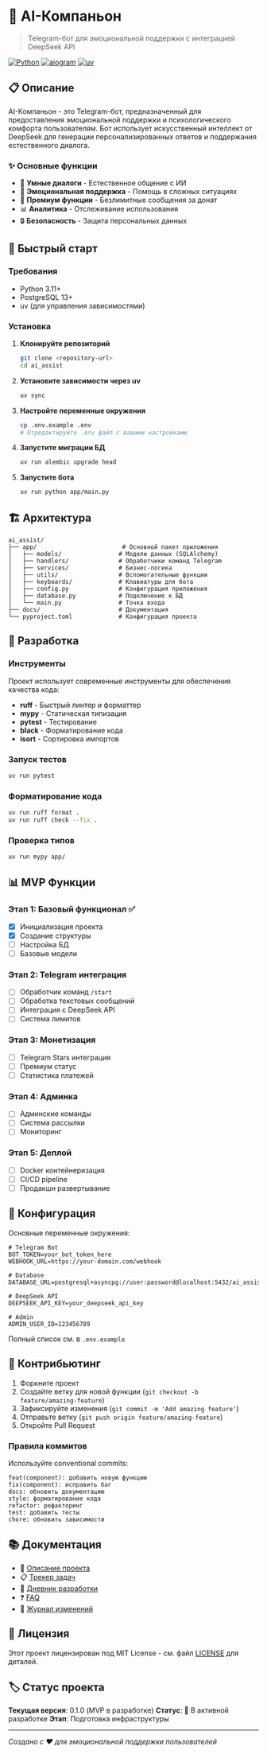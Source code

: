 # 🤖 AI-Компаньон

> Telegram-бот для эмоциональной поддержки с интеграцией DeepSeek API

[![Python](https://img.shields.io/badge/python-3.11+-blue.svg)](https://python.org)
[![aiogram](https://img.shields.io/badge/aiogram-3.22+-green.svg)](https://aiogram.dev)
[![uv](https://img.shields.io/badge/uv-latest-orange.svg)](https://docs.astral.sh/uv/)

## 📋 Описание

AI-Компаньон - это Telegram-бот, предназначенный для предоставления эмоциональной поддержки и психологического комфорта пользователям. Бот использует искусственный интеллект от DeepSeek для генерации персонализированных ответов и поддержания естественного диалога.

### ✨ Основные функции

- 💬 **Умные диалоги** - Естественное общение с ИИ
- 🎯 **Эмоциональная поддержка** - Помощь в сложных ситуациях
- 💎 **Премиум функции** - Безлимитные сообщения за донат
- 📊 **Аналитика** - Отслеживание использования
- 🔒 **Безопасность** - Защита персональных данных

## 🚀 Быстрый старт

### Требования

- Python 3.11+
- PostgreSQL 13+
- uv (для управления зависимостями)

### Установка

1. **Клонируйте репозиторий**
   ```bash
   git clone <repository-url>
   cd ai_assist
   ```

2. **Установите зависимости через uv**
   ```bash
   uv sync
   ```

3. **Настройте переменные окружения**
   ```bash
   cp .env.example .env
   # Отредактируйте .env файл с вашими настройками
   ```

4. **Запустите миграции БД**
   ```bash
   uv run alembic upgrade head
   ```

5. **Запустите бота**
   ```bash
   uv run python app/main.py
   ```

## 🏗️ Архитектура

```
ai_assist/
├── app/                        # Основной пакет приложения
│   ├── models/                # Модели данных (SQLAlchemy)
│   ├── handlers/              # Обработчики команд Telegram
│   ├── services/              # Бизнес-логика
│   ├── utils/                 # Вспомогательные функции
│   ├── keyboards/             # Клавиатуры для бота
│   ├── config.py              # Конфигурация приложения
│   ├── database.py            # Подключение к БД
│   └── main.py                # Точка входа
├── docs/                      # Документация
└── pyproject.toml             # Конфигурация проекта
```

## 🔧 Разработка

### Инструменты

Проект использует современные инструменты для обеспечения качества кода:

- **ruff** - Быстрый линтер и форматтер
- **mypy** - Статическая типизация
- **pytest** - Тестирование
- **black** - Форматирование кода
- **isort** - Сортировка импортов

### Запуск тестов

```bash
uv run pytest
```

### Форматирование кода

```bash
uv run ruff format .
uv run ruff check --fix .
```

### Проверка типов

```bash
uv run mypy app/
```

## 📊 MVP Функции

### Этап 1: Базовый функционал ✅
- [x] Инициализация проекта
- [x] Создание структуры
- [ ] Настройка БД
- [ ] Базовые модели

### Этап 2: Telegram интеграция
- [ ] Обработчик команд `/start`
- [ ] Обработка текстовых сообщений
- [ ] Интеграция с DeepSeek API
- [ ] Система лимитов

### Этап 3: Монетизация
- [ ] Telegram Stars интеграция
- [ ] Премиум статус
- [ ] Статистика платежей

### Этап 4: Админка
- [ ] Админские команды
- [ ] Система рассылки
- [ ] Мониторинг

### Этап 5: Деплой
- [ ] Docker контейнеризация
- [ ] CI/CD pipeline
- [ ] Продакшн развертывание

## 📝 Конфигурация

Основные переменные окружения:

```env
# Telegram Bot
BOT_TOKEN=your_bot_token_here
WEBHOOK_URL=https://your-domain.com/webhook

# Database
DATABASE_URL=postgresql+asyncpg://user:password@localhost:5432/ai_assist

# DeepSeek API
DEEPSEEK_API_KEY=your_deepseek_api_key

# Admin
ADMIN_USER_ID=123456789
```

Полный список см. в `.env.example`

## 🤝 Контрибьютинг

1. Форкните проект
2. Создайте ветку для новой функции (`git checkout -b feature/amazing-feature`)
3. Зафиксируйте изменения (`git commit -m 'Add amazing feature'`)
4. Отправьте ветку (`git push origin feature/amazing-feature`)
5. Откройте Pull Request

### Правила коммитов

Используйте conventional commits:
```
feat(component): добавить новую функцию
fix(component): исправить баг
docs: обновить документацию
style: форматирование кода
refactor: рефакторинг
test: добавить тесты
chore: обновить зависимости
```

## 📚 Документация

- 📖 [Описание проекта](docs/Project.md)
- 📋 [Трекер задач](docs/Tasktracker.md)
- 📝 [Дневник разработки](docs/Diary.md)
- ❓ [FAQ](docs/qa.md)
- 📜 [Журнал изменений](docs/changelog.md)

## 📄 Лицензия

Этот проект лицензирован под MIT License - см. файл [LICENSE](LICENSE) для деталей.

## 🏷️ Статус проекта

**Текущая версия**: 0.1.0 (MVP в разработке)
**Статус**: 🚧 В активной разработке
**Этап**: Подготовка инфраструктуры

---

*Создано с ❤️ для эмоциональной поддержки пользователей*